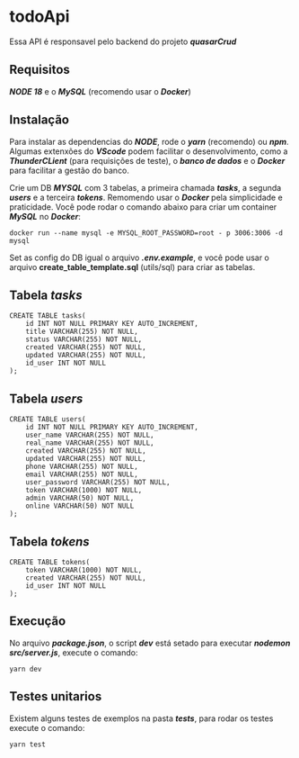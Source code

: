 # todoApi
Essa API é responsavel pelo backend do projeto **_quasarCrud_**

## Requisitos
**_NODE 18_** e o **_MySQL_** (recomendo usar o **_Docker_**)

## Instalação
Para instalar as dependencias do **_NODE_**, rode o **_yarn_** (recomendo) ou **_npm_**.
Algumas extenxões do **_VScode_** podem facilitar o desenvolvimento, como a **_ThunderCLient_** (para requisições de teste), o **_banco de dados_** e o **_Docker_** para facilitar a gestão do banco.

Crie um DB **_MYSQL_** com 3 tabelas, a primeira chamada **_tasks_**, a segunda **_users_** e a terceira **_tokens_**.
Remomendo usar o **_Docker_** pela simplicidade e praticidade.
Você pode rodar o comando abaixo para criar um container **_MySQL_** no **_Docker_**:

```
docker run --name mysql -e MYSQL_ROOT_PASSWORD=root - p 3006:3006 -d mysql
```

Set as config do DB igual o arquivo **_.env.example_**, e você pode usar o arquivo **create_table_template.sql** (utils/sql) para criar as tabelas.

## Tabela **_tasks_**
```
CREATE TABLE tasks(  
    id INT NOT NULL PRIMARY KEY AUTO_INCREMENT,
    title VARCHAR(255) NOT NULL,
    status VARCHAR(255) NOT NULL,
    created VARCHAR(255) NOT NULL,
    updated VARCHAR(255) NOT NULL,
    id_user INT NOT NULL
);
```

## Tabela **_users_**
```
CREATE TABLE users(  
    id INT NOT NULL PRIMARY KEY AUTO_INCREMENT,
    user_name VARCHAR(255) NOT NULL,
    real_name VARCHAR(255) NOT NULL,
    created VARCHAR(255) NOT NULL,
    updated VARCHAR(255) NOT NULL,
    phone VARCHAR(255) NOT NULL,
    email VARCHAR(255) NOT NULL,
    user_password VARCHAR(255) NOT NULL,
    token VARCHAR(1000) NOT NULL,
    admin VARCHAR(50) NOT NULL,
    online VARCHAR(50) NOT NULL
);
```

## Tabela **_tokens_**
```
CREATE TABLE tokens(
    token VARCHAR(1000) NOT NULL,
    created VARCHAR(255) NOT NULL,
    id_user INT NOT NULL
);
```

## Execução
No arquivo **_package.json_**, o script **_dev_** está setado para executar **_nodemon src/server.js_**, execute o comando:
```
yarn dev
```
## Testes unitarios
Existem alguns testes de exemplos na pasta **_tests_**, para rodar os testes execute o comando:
```
yarn test
```
